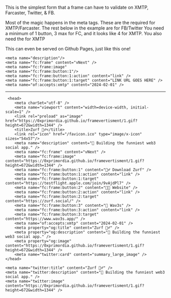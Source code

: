 This is the simplest form that a frame can have to validate on XMTP, Farcaster, Twitter, & FB.

Most of the magic happens in the meta tags. These are the required for XMTP/Farcaster. The rest below in the example are for FB/Twitter
You need a minimum of 1 button, 3 max for FC, and it looks like 4 for XMTP.
You also need the <meta name="of:accepts:xmtp" content="2024-02-01" /> for XMTP

This can even be served on Github Pages, just like this one!

```
<meta name="description"/>
<meta name="fc:frame" content="vNext" />
<meta name="fc:frame:image"
<meta name="fc:frame:button:1"/>
<meta name="fc:frame:button:1:action" content="link" />
<meta name="fc:frame:button:1:target" content="LINK URL GOES HERE" />
<meta name="of:accepts:xmtp" content="2024-02-01" />
```
_______________________________________________________________________
```
 <head>
    <meta charSet="utf-8" />
    <meta name="viewport" content="width=device-width, initial-scale=1" />
    <link rel="preload" as="image" href="https://0xprimordia.github.io/framevertisment/1.gif?height=672&width=1344" />
    <title>Zurf 🏄‍♂️</title>
    <link rel="icon" href="/favicon.ico" type="image/x-icon" sizes="54x57"/>
    <meta name="description" content="🤍 Building the funniest web3 social app." />
    <meta name="fc:frame" content="vNext" />
    <meta name="fc:frame:image" content="https://0xprimordia.github.io/framevertisment/1.gif?height=672&width=1344" />
    <meta name="fc:frame:button:1" content="🏄‍♂️ Download Zurf" />
    <meta name="fc:frame:button:1:action" content="link" />
    <meta name="fc:frame:button:1:target" content="https://testflight.apple.com/join/9vAjdPl7" />
    <meta name="fc:frame:button:2" content="👨‍💻 Website" />
    <meta name="fc:frame:button:2:action" content="link" />
    <meta name="fc:frame:button:2:target" content="https://zurf.social/" />
    <meta name="fc:frame:button:3" content="🌊 Wav3s" />
    <meta name="fc:frame:button:3:action" content="link" />
    <meta name="fc:frame:button:3:target" content="https://www.wav3s.app/" />
    <meta name="of:accepts:xmtp" content="2024-02-01" />
    <meta property="og:title" content="Zurf 🏄‍♂️" />
    <meta property="og:description" content="🤍 Building the funniest web3 social app." />
    <meta property="og:image" content="https://0xprimordia.github.io/framevertisment/1.gif?height=672&width=1344" />
    <meta name="twitter:card" content="summary_large_image" />
</head>
```
    <meta name="twitter:title" content="Zurf 🏄‍♂️" />
    <meta name="twitter:description" content="🤍 Building the funniest web3 social app." />
    <meta name="twitter:image" content="https://0xprimordia.github.io/framevertisment/1.gif?height=672&width=1344" />
  </head>
